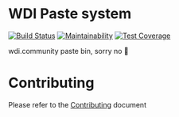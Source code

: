 # WDI Paste system

[![Build Status](https://travis-ci.org/WebDeveloperItaliani/paste.svg?branch=master)](https://travis-ci.org/WebDeveloperItaliani/paste)
[![Maintainability](https://api.codeclimate.com/v1/badges/76c1a5f96f2f4c1593f9/maintainability)](https://codeclimate.com/github/WebDeveloperItaliani/paste/maintainability)
[![Test Coverage](https://api.codeclimate.com/v1/badges/76c1a5f96f2f4c1593f9/test_coverage)](https://codeclimate.com/github/WebDeveloperItaliani/paste/test_coverage)

wdi.community paste bin, sorry no 🍝

# Contributing

Please refer to the [Contributing](CONTRIBUTING) document
